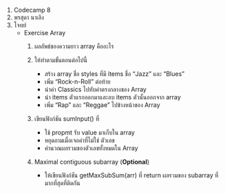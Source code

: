 1. Codecamp 8
2. พรสุดา  นาเลิง
3. โจทย์ 
    * Exercise Array
        1. ผลลัพธ์ของความยาว array คืออะไร

        2. ให้ทำตามขั้นตอนต่อไปนี้
            - สร้าง array ชื่อ styles ที่มี items ชื่อ “Jazz” และ “Blues”
            - เพิ่ม “Rock-n-Roll” ต่อท้าย
            - นำค่า Classics ไปทับค่าตรงกลางของ Array
            - นำ items ตัวแรกออกมาและลบ items ตัวนั้นออกจาก array
            - เพิ่ม “Rap” และ “Reggae” ไปข้างหน้าของ Array

        3. เขียนฟังก์ชัน sumInput() ที่
            - ใช้ propmt รับ value มาเก็บใน array
            - หยุดถามเมื่อเจอค่าที่ไม่ใช่ ตัวเลข
            - คำนวณผลรวมของตัวเลขทั้งหมดใน Array

        4. Maximal contiguous subarray (**Optional**)
            - ให้เขียนฟังก์ชัน getMaxSubSum(arr) ที่ return ผลรวมของ subarray ที่มากที่สุดที่ติดกัน
